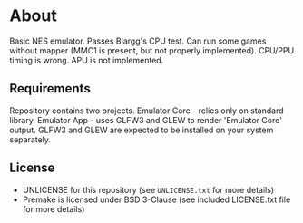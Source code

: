# About
Basic NES emulator. Passes Blargg's CPU test. Can run some games without mapper (MMC1 is present, but not properly implemented). CPU/PPU timing is wrong. APU is not implemented.

## Requirements 
Repository contains two projects. Emulator Core - relies only on standard library. Emulator App - uses GLFW3 and GLEW to render 'Emulator Core' output.
GLFW3 and GLEW are expected to be installed on your system separately.

## License
- UNLICENSE for this repository (see `UNLICENSE.txt` for more details)
- Premake is licensed under BSD 3-Clause (see included LICENSE.txt file for more details)